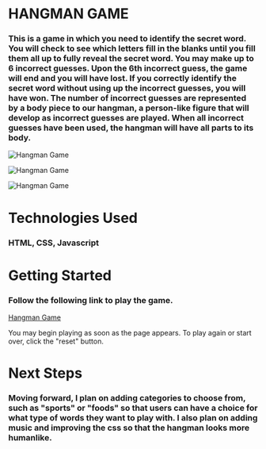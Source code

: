 # HANGMAN GAME
### This is a game in which you need to identify the secret word. You will check to see which letters fill in the blanks until you fill them all up to fully reveal the secret word.  You may make up to 6 incorrect guesses. Upon the 6th incorrect guess, the game will end and you will have lost. If you correctly identify the secret word without using up the incorrect guesses, you will have won.  The number of incorrect guesses are represented by a body piece to our hangman, a person-like figure that will develop as incorrect guesses are played. When all incorrect guesses have been used, the hangman will have all parts to its body.


![Hangman Game](https://i.imgur.com/XJscA9J.png "Project 1: Hangman Game")

![Hangman Game](https://i.imgur.com/OJLIUsM.png "Winner Screenshot")

![Hangman Game](https://i.imgur.com/BIoUwsg.png "Loser Screenshot")



# Technologies Used
### HTML, CSS, Javascript

# Getting Started
### Follow the following link to play the game.
[Hangman Game](https://jhur91.github.io/project1/)

You may begin playing as soon as the page appears. To play again or start over, click the "reset" button.

# Next Steps
### Moving forward, I plan on adding categories to choose from, such as "sports" or "foods" so that users can have a choice for what type of words they want to play with.  I also plan on adding music and improving the css so that the hangman looks more humanlike.  

